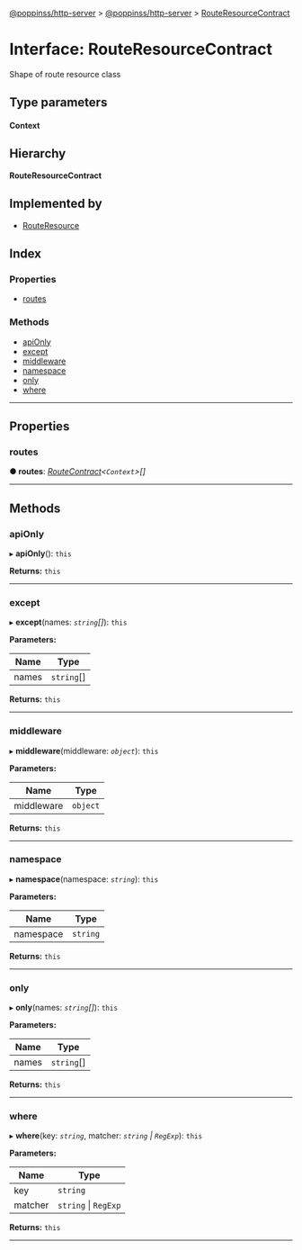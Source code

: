 [@poppinss/http-server](../README.md) > [@poppinss/http-server](../modules/_poppinss_http_server.md) > [RouteResourceContract](../interfaces/_poppinss_http_server.routeresourcecontract.md)

# Interface: RouteResourceContract

Shape of route resource class

## Type parameters
#### Context 
## Hierarchy

**RouteResourceContract**

## Implemented by

* [RouteResource](../classes/_poppinss_http_server.routeresource.md)

## Index

### Properties

* [routes](_poppinss_http_server.routeresourcecontract.md#routes)

### Methods

* [apiOnly](_poppinss_http_server.routeresourcecontract.md#apionly)
* [except](_poppinss_http_server.routeresourcecontract.md#except)
* [middleware](_poppinss_http_server.routeresourcecontract.md#middleware)
* [namespace](_poppinss_http_server.routeresourcecontract.md#namespace)
* [only](_poppinss_http_server.routeresourcecontract.md#only)
* [where](_poppinss_http_server.routeresourcecontract.md#where)

---

## Properties

<a id="routes"></a>

###  routes

**● routes**: *[RouteContract](_poppinss_http_server.routecontract.md)<`Context`>[]*

___

## Methods

<a id="apionly"></a>

###  apiOnly

▸ **apiOnly**(): `this`

**Returns:** `this`

___
<a id="except"></a>

###  except

▸ **except**(names: *`string`[]*): `this`

**Parameters:**

| Name | Type |
| ------ | ------ |
| names | `string`[] |

**Returns:** `this`

___
<a id="middleware"></a>

###  middleware

▸ **middleware**(middleware: *`object`*): `this`

**Parameters:**

| Name | Type |
| ------ | ------ |
| middleware | `object` |

**Returns:** `this`

___
<a id="namespace"></a>

###  namespace

▸ **namespace**(namespace: *`string`*): `this`

**Parameters:**

| Name | Type |
| ------ | ------ |
| namespace | `string` |

**Returns:** `this`

___
<a id="only"></a>

###  only

▸ **only**(names: *`string`[]*): `this`

**Parameters:**

| Name | Type |
| ------ | ------ |
| names | `string`[] |

**Returns:** `this`

___
<a id="where"></a>

###  where

▸ **where**(key: *`string`*, matcher: *`string` \| `RegExp`*): `this`

**Parameters:**

| Name | Type |
| ------ | ------ |
| key | `string` |
| matcher | `string` \| `RegExp` |

**Returns:** `this`

___

